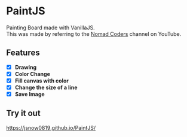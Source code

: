 # PaintJS
Painting Board made with VanillaJS.   
This was made by referring to the [Nomad Coders](https://www.youtube.com/channel/UCUpJs89fSBXNolQGOYKn0YQ) channel on YouTube.   

## Features
- [X] **Drawing**   
- [X] **Color Change**   
- [X] **Fill canvas with color**   
- [X] **Change the size of a line**   
- [X] **Save Image**   

## Try it out
https://jsnow0819.github.io/PaintJS/
